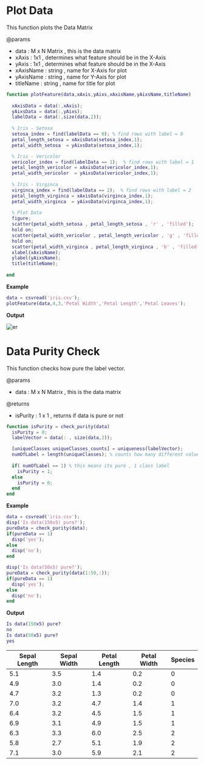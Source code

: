 # Plot Data
This function plots the Data Matrix

@params
* data : M x N Matrix , this is the data matrix
* xAxis : 1x1 , determines what feature should be in the X-Axis
* yAxis : 1x1 , determines what feature should be in the X-Axis
* xAxisName : string , name for X-Axis for plot
* yAxisName : string , name for Y-Axis for plot
* titleName : string , name for title for plot
```Matlab
function plotFeature(data,xAxis,yAixs,xAxisName,yAixsName,titleName)
  
  xAxisData = data(:,xAxis);
  yAixsData = data(:,yAixs);
  labelData = data(:,size(data,2));
  
  % Iris - Setosa
  setosa_index = find(labelData == 0); % find rows with label = 0
  petal_length_setosa = xAxisData(setosa_index,1);
  petal_width_setosa  = yAixsData(setosa_index,1);

  % Iris - Vericolor
  vericolor_index = find(labelData == 1);  % find rows with label = 1
  petal_length_vericolor = xAxisData(vericolor_index,1);
  petal_width_vericolor  = yAixsData(vericolor_index,1);
  
  % Iris - Virginca
  virginca_index = find(labelData == 2);  % find rows with label = 2
  petal_length_virginca = xAxisData(virginca_index,1);
  petal_width_virginca  = yAixsData(virginca_index,1);
  
  % Plot Data
  figure;
  scatter(petal_width_setosa , petal_length_setosa , 'r' , 'filled');
  hold on;
  scatter(petal_width_vericolor , petal_length_vericolor , 'g' , 'filled');
  hold on;
  scatter(petal_width_virginca , petal_length_virginca , 'b' , 'filled');
  xlabel(xAxisName);
  ylabel(yAixsName);
  title(titleName);
  
end
```
**Example**
```Matlab
data = csvread('iris.csv');
plotFeature(data,4,3,'Petal Width','Petal Length','Petal Leaves');
```
**Output**

![er](https://user-images.githubusercontent.com/13907836/47192330-75d32500-d301-11e8-96a8-0b71eb60f9a0.PNG)

# Data Purity Check
This function checks how pure the label vector. 

@params
* data : M x N Matrix , this is the data matrix

@returns
* isPurity : 1 x 1 , returns if data is pure or not

```Matlab
function isPurity = check_purity(data)
  isPurity = 0;
  labelVector = data(: , size(data,2));

  [uniqueClasses uniqueClasses_counts] = uniqueness(labelVector);
  numOfLabel = length(uniqueClasses); % counts how many different values for label the data has
  
  if( numOfLabel == 1) % this means its pure , 1 class label
    isPurity = 1;
  else
    isPurity = 0;
  end
end
```

**Example**
```Matlab
data = csvread('iris.csv');
disp('Is data(150x5) pure?');
pureData = check_purity(data);
if(pureData == 1)
  disp('yes');
else
  disp('no');
end

disp('Is data(50x5) pure?');
pureData = check_purity(data(1:50,:));
if(pureData == 1)
  disp('yes');
else
  disp('no');
end
```
**Output**
```matlab
Is data(150x5) pure?
no
Is data(50x5) pure?
yes
```

| Sepal Length   | Sepal Width   | Petal Length  | Petal Width  | Species |
|----|----|----|----|--------|
| 5.1 | 3.5 | 1.4 | 0.2 | 0 |
| 4.9 | 3.0 | 1.4 | 0.2 | 0 |
| 4.7 | 3.2 | 1.3 | 0.2 | 0 |
| 7.0 | 3.2 | 4.7 | 1.4 | 1 |
| 6.4 | 3.2 | 4.5 | 1.5 | 1 |
| 6.9 | 3.1 | 4.9 | 1.5 | 1 |
| 6.3 | 3.3 | 6.0 | 2.5 | 2 |
| 5.8 | 2.7 | 5.1 | 1.9 | 2 |
| 7.1 | 3.0 | 5.9 | 2.1 | 2 |
